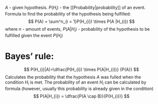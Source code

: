 $A$ - given hypothesis. $P(H_{i})$ - the [[Probability|probability]] of an event. Formula to find the probability of the hypothesis being fulfilled:
$$
P(A) = \sum^n_{i = 1}P(H_{i}) \times P(A |H_{i})
$$
where $n$ - amount of events,  $P(A|H_{i})$ - probability of the hypothesis to be fulfilled given the event $P(H_{i})$
# Bayes’ rule:
$$
P(H_{i}|A)=\dfrac{P(H_{i}) \times P(A|H_{i})} {P(A)}
$$
Calculates the probability that the hypothesis $A$ was fulled when the condition $H_{i}$ is met. The probability of an event $H_{i}$ can be calculated by formula (however, usually this probability is already given in the condition)
$$
P(A|H_{i}) = \dfrac{P(A \cap B)}{P(H_{i})}
$$
